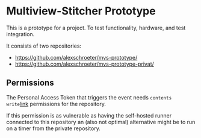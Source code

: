 # Multiview-Stitcher Prototype

This is a prototype for a project. To test functionality, hardware, and test integration.

It consists of two repositories:
 - https://github.com/alexschroeter/mvs-prototype/
 - https://github.com/alexschroeter/mvs-prototype-privat/

## Permissions

The Personal Access Token that triggers the event needs `contents write`[link](https://docs.github.com/en/rest/repos/repos?apiVersion=2022-11-28#create-a-repository-dispatch-event) permissions for the repository.

If this permission is as vulnerable as having the self-hosted runner connected to this repository an (also not optimal) alternative might be to run on a timer from the private repository.
